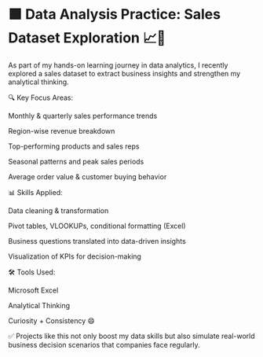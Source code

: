 # 🟩 Data Analysis Practice: Sales Dataset Exploration 📈🛒

As part of my hands-on learning journey in data analytics, I recently explored a sales dataset to extract business insights and strengthen my analytical thinking.

🔍 Key Focus Areas:

Monthly & quarterly sales performance trends

Region-wise revenue breakdown

Top-performing products and sales reps

Seasonal patterns and peak sales periods

Average order value & customer buying behavior

📊 Skills Applied:

Data cleaning & transformation

Pivot tables, VLOOKUPs, conditional formatting (Excel)

Business questions translated into data-driven insights

Visualization of KPIs for decision-making

🛠️ Tools Used:

Microsoft Excel

Analytical Thinking

Curiosity + Consistency 😄

✅ Projects like this not only boost my data skills but also simulate real-world business decision scenarios that companies face regularly.


